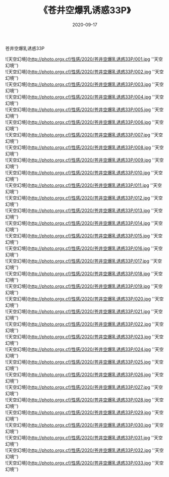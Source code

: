 ﻿---
layout: post
title:  《苍井空爆乳诱惑33P》
date:   2020-09-17
img: http://photo.orgx.cf/性感/2020/苍井空爆乳诱惑33P/000.jpg
tags: [美女, 性感, 泳衣]
---

苍井空爆乳诱惑33P



![天空幻境](http://photo.orgx.cf/性感/2020/苍井空爆乳诱惑33P/001.jpg ''天空幻境'') <br>
![天空幻境](http://photo.orgx.cf/性感/2020/苍井空爆乳诱惑33P/002.jpg ''天空幻境'') <br>
![天空幻境](http://photo.orgx.cf/性感/2020/苍井空爆乳诱惑33P/003.jpg ''天空幻境'') <br>
![天空幻境](http://photo.orgx.cf/性感/2020/苍井空爆乳诱惑33P/004.jpg ''天空幻境'') <br>
![天空幻境](http://photo.orgx.cf/性感/2020/苍井空爆乳诱惑33P/005.jpg ''天空幻境'') <br>
![天空幻境](http://photo.orgx.cf/性感/2020/苍井空爆乳诱惑33P/006.jpg ''天空幻境'') <br>
![天空幻境](http://photo.orgx.cf/性感/2020/苍井空爆乳诱惑33P/007.jpg ''天空幻境'') <br>
![天空幻境](http://photo.orgx.cf/性感/2020/苍井空爆乳诱惑33P/008.jpg ''天空幻境'') <br>
![天空幻境](http://photo.orgx.cf/性感/2020/苍井空爆乳诱惑33P/009.jpg ''天空幻境'') <br>
![天空幻境](http://photo.orgx.cf/性感/2020/苍井空爆乳诱惑33P/010.jpg ''天空幻境'') <br>
![天空幻境](http://photo.orgx.cf/性感/2020/苍井空爆乳诱惑33P/011.jpg ''天空幻境'') <br>
![天空幻境](http://photo.orgx.cf/性感/2020/苍井空爆乳诱惑33P/012.jpg ''天空幻境'') <br>
![天空幻境](http://photo.orgx.cf/性感/2020/苍井空爆乳诱惑33P/013.jpg ''天空幻境'') <br>
![天空幻境](http://photo.orgx.cf/性感/2020/苍井空爆乳诱惑33P/014.jpg ''天空幻境'') <br>
![天空幻境](http://photo.orgx.cf/性感/2020/苍井空爆乳诱惑33P/015.jpg ''天空幻境'') <br>
![天空幻境](http://photo.orgx.cf/性感/2020/苍井空爆乳诱惑33P/016.jpg ''天空幻境'') <br>
![天空幻境](http://photo.orgx.cf/性感/2020/苍井空爆乳诱惑33P/017.jpg ''天空幻境'') <br>
![天空幻境](http://photo.orgx.cf/性感/2020/苍井空爆乳诱惑33P/018.jpg ''天空幻境'') <br>
![天空幻境](http://photo.orgx.cf/性感/2020/苍井空爆乳诱惑33P/019.jpg ''天空幻境'') <br>
![天空幻境](http://photo.orgx.cf/性感/2020/苍井空爆乳诱惑33P/020.jpg ''天空幻境'') <br>
![天空幻境](http://photo.orgx.cf/性感/2020/苍井空爆乳诱惑33P/021.jpg ''天空幻境'') <br>
![天空幻境](http://photo.orgx.cf/性感/2020/苍井空爆乳诱惑33P/022.jpg ''天空幻境'') <br>
![天空幻境](http://photo.orgx.cf/性感/2020/苍井空爆乳诱惑33P/023.jpg ''天空幻境'') <br>
![天空幻境](http://photo.orgx.cf/性感/2020/苍井空爆乳诱惑33P/024.jpg ''天空幻境'') <br>
![天空幻境](http://photo.orgx.cf/性感/2020/苍井空爆乳诱惑33P/025.jpg ''天空幻境'') <br>
![天空幻境](http://photo.orgx.cf/性感/2020/苍井空爆乳诱惑33P/026.jpg ''天空幻境'') <br>
![天空幻境](http://photo.orgx.cf/性感/2020/苍井空爆乳诱惑33P/027.jpg ''天空幻境'') <br>
![天空幻境](http://photo.orgx.cf/性感/2020/苍井空爆乳诱惑33P/028.jpg ''天空幻境'') <br>
![天空幻境](http://photo.orgx.cf/性感/2020/苍井空爆乳诱惑33P/029.jpg ''天空幻境'') <br>
![天空幻境](http://photo.orgx.cf/性感/2020/苍井空爆乳诱惑33P/030.jpg ''天空幻境'') <br>
![天空幻境](http://photo.orgx.cf/性感/2020/苍井空爆乳诱惑33P/031.jpg ''天空幻境'') <br>
![天空幻境](http://photo.orgx.cf/性感/2020/苍井空爆乳诱惑33P/032.jpg ''天空幻境'') <br>
![天空幻境](http://photo.orgx.cf/性感/2020/苍井空爆乳诱惑33P/033.jpg ''天空幻境'') <br>